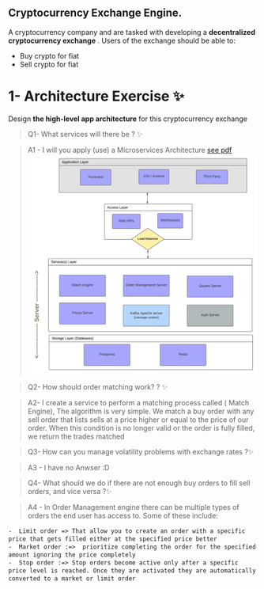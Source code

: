 ## Cryptocurrency Exchange Engine.
A cryptocurrency company and are tasked with developing a **decentralized cryptocurrency exchange** .
Users of the exchange should be able to:
- Buy crypto for fiat
- Sell crypto for fiat

# 1- Architecture Exercise ✨
Design **the high-level app architecture** for this cryptocurrency exchange
> Q1- What services will there be ? ✨

> A1 - I will you apply (use) a Microservices Architecture [see pdf](https://github.com/mohamedlotfe/Cryptocurrency-Exchange-Server/blob/main/cryptocurrency.pdf)
    <img src="https://github.com/mohamedlotfe/Cryptocurrency-Exchange-Server/blob/main/cryptocurrency%20exchange%20Arch.png"/>
    
> Q2- How should order matching work? ? ✨

> A2- I create a service to perform a matching process called ( Match Engine),
> The algorithm is very simple. We match a buy order with any sell order that lists sells at a price higher or equal to the price of our order. When this condition is no longer valid or the order is fully filled, we return the trades matched
   
 > Q3- How can you manage volatility problems with exchange rates ?✨
 
 > A3 - I have no Anwser :D 
 
 > Q4- What should we do if there are not enough buy orders to fill sell orders, and vice versa ?✨
 
 > A4 - In Order Management engine there can be multiple types of orders the end user has access to. Some of these include:

	-  Limit order => That allow you to create an order with a specific price that gets filled either at the specified price better
	-  Market order :=>  prioritize completing the order for the specified amount ignoring the price completely
	-  Stop order :=> Stop orders become active only after a specific price level is reached. Once they are activated they are automatically converted to a market or limit order



